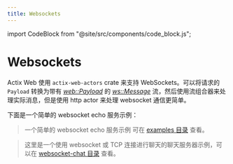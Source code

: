 ```yaml
---
title: Websockets
---
```


import CodeBlock from "@site/src/components/code_block.js";

# Websockets

Actix Web 使用 `actix-web-actors` crate 来支持 WebSockets。可以将请求的 `Payload` 转换为带有 [_web::Payload_][payload] 的 [_ws::Message_][message] 流，然后使用流组合器来处理实际消息，但是使用 http actor 来处理 websocket 通信更简单。

下面是一个简单的 websocket echo 服务示例：

<CodeBlock example="websockets" file="main.rs" section="websockets" />

> 一个简单的 websocket echo 服务示例 可在 [examples 目录][examples] 查看。

> 这里是一个使用 websocket 或 TCP 连接进行聊天的聊天服务器示例，可以在 [websocket-chat 目录][chat] 查看。

[message]: https://docs.rs/actix-web-actors/2/actix_web_actors/ws/enum.Message.html
[payload]: https://docs.rs/actix-web/4/actix_web/web/struct.Payload.html
[examples]: https://github.com/actix/examples/tree/master/websockets
[chat]: https://github.com/actix/examples/tree/master/websockets/chat
